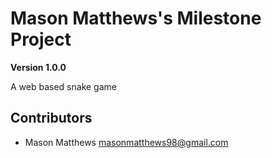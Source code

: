 # Mason Matthews's Milestone Project

**Version 1.0.0**

A web based snake game

## Contributors
- Mason Matthews <masonmatthews98@gmail.com>
